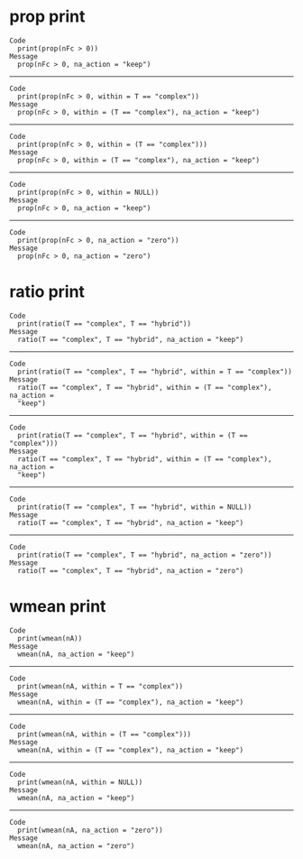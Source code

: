# prop print

    Code
      print(prop(nFc > 0))
    Message
      prop(nFc > 0, na_action = "keep")

---

    Code
      print(prop(nFc > 0, within = T == "complex"))
    Message
      prop(nFc > 0, within = (T == "complex"), na_action = "keep")

---

    Code
      print(prop(nFc > 0, within = (T == "complex")))
    Message
      prop(nFc > 0, within = (T == "complex"), na_action = "keep")

---

    Code
      print(prop(nFc > 0, within = NULL))
    Message
      prop(nFc > 0, na_action = "keep")

---

    Code
      print(prop(nFc > 0, na_action = "zero"))
    Message
      prop(nFc > 0, na_action = "zero")

# ratio print

    Code
      print(ratio(T == "complex", T == "hybrid"))
    Message
      ratio(T == "complex", T == "hybrid", na_action = "keep")

---

    Code
      print(ratio(T == "complex", T == "hybrid", within = T == "complex"))
    Message
      ratio(T == "complex", T == "hybrid", within = (T == "complex"), na_action =
      "keep")

---

    Code
      print(ratio(T == "complex", T == "hybrid", within = (T == "complex")))
    Message
      ratio(T == "complex", T == "hybrid", within = (T == "complex"), na_action =
      "keep")

---

    Code
      print(ratio(T == "complex", T == "hybrid", within = NULL))
    Message
      ratio(T == "complex", T == "hybrid", na_action = "keep")

---

    Code
      print(ratio(T == "complex", T == "hybrid", na_action = "zero"))
    Message
      ratio(T == "complex", T == "hybrid", na_action = "zero")

# wmean print

    Code
      print(wmean(nA))
    Message
      wmean(nA, na_action = "keep")

---

    Code
      print(wmean(nA, within = T == "complex"))
    Message
      wmean(nA, within = (T == "complex"), na_action = "keep")

---

    Code
      print(wmean(nA, within = (T == "complex")))
    Message
      wmean(nA, within = (T == "complex"), na_action = "keep")

---

    Code
      print(wmean(nA, within = NULL))
    Message
      wmean(nA, na_action = "keep")

---

    Code
      print(wmean(nA, na_action = "zero"))
    Message
      wmean(nA, na_action = "zero")

